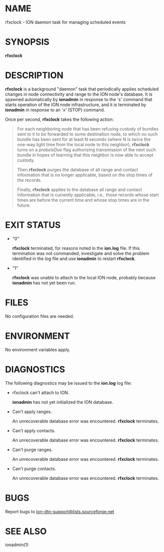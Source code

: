 # NAME

rfxclock - ION daemon task for managing scheduled events

# SYNOPSIS

**rfxclock**

# DESCRIPTION

**rfxclock** is a background "daemon" task that periodically applies
scheduled changes in node connectivity and range to the ION node's database.
It is spawned automatically by **ionadmin** in response to the 's' command
that starts operation of the ION node infrastructure, and it is terminated
by **ionadmin** in response to an 'x' (STOP) command.

Once per second, **rfxclock** takes the following action:

> For each neighboring node that has been refusing custody of bundles sent to
> it to be forwarded to some destination node, to which no such bundle has
> been sent for at least N seconds (where N is twice the one-way light time
> from the local node to this neighbor), **rfxclock** turns on a _probeIsDue_
> flag authorizing transmission of the next such bundle in hopes of learning
> that this neighbor is now able to accept custody.
>
> Then **rfxclock** purges the database of all range and contact information
> that is no longer applicable, based on the stop times of the records.
>
> Finally, **rfxclock** applies to the database all range and contact information
> that is currently applicable, i.e., those records whose start times are
> before the current time and whose stop times are in the future.

# EXIT STATUS

- "0"

    **rfxclock** terminated, for reasons noted in the **ion.log** file.  If this
    termination was not commanded, investigate and solve the problem identified
    in the log file and use **ionadmin** to restart **rfxclock**.

- "1"

    **rfxclock** was unable to attach to the local ION node, probably because
    **ionadmin** has not yet been run.

# FILES

No configuration files are needed.

# ENVIRONMENT

No environment variables apply.

# DIAGNOSTICS

The following diagnostics may be issued to the **ion.log** log file:

- rfxclock can't attach to ION.

    **ionadmin** has not yet initialized the ION database.

- Can't apply ranges.

    An unrecoverable database error was encountered.  **rfxclock** terminates.

- Can't apply contacts.

    An unrecoverable database error was encountered.  **rfxclock** terminates.

- Can't purge ranges.

    An unrecoverable database error was encountered.  **rfxclock** terminates.

- Can't purge contacts.

    An unrecoverable database error was encountered.  **rfxclock** terminates.

# BUGS

Report bugs to <ion-dtn-support@lists.sourceforge.net>

# SEE ALSO

ionadmin(1)
